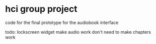 # hci group project

code for the final prototype for the audiobook interface

todo:
lockscreen widget
make audio work
don't need to make chapters work
